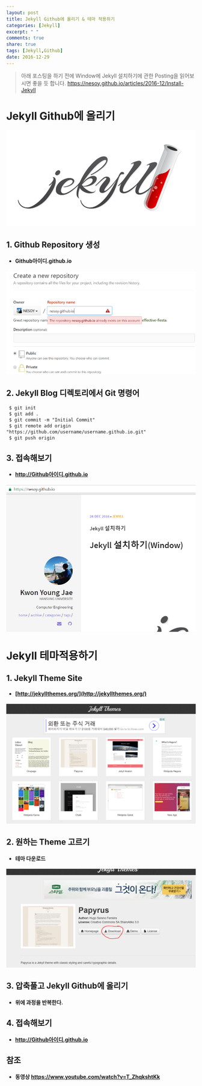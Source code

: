 ```yaml
---
layout: post
title: Jekyll Github에 올리기 & 테마 적용하기
categories: [Jekyll]
excerpt: " "
comments: true
share: true
tags: [Jekyll,Github]
date: 2016-12-29
---
```


> 아래 포스팅을 하기 전에 Window에 Jekyll 설치하기에 관한 Posting을 읽어보시면 좋을 듯 합니다.
<https://nesoy.github.io/articles/2016-12/Install-Jekyll>

# **Jekyll Github에 올리기**

![No Image](/assets/20161228/jekyll_logo.png)

## 1. Github Repository 생성

- #### Github아이디.github.io

![No Image](/assets/20161229/github_repository.PNG)

## 2. Jekyll Blog 디렉토리에서 Git 명령어

```shell
 $ git init
 $ git add .
 $ git commit -m "Initial Commit"
 $ git remote add origin "https://github.com/username/username.github.io.git"
 $ git push origin
```

## 3. 접속해보기
  - #### http://Github아이디.github.io

![No Image](/assets/20161229/github_nesoy.PNG)


# **Jekyll 테마적용하기**

## 1. Jekyll Theme Site

- #### [http://jekyllthemes.org/](http://jekyllthemes.org/)

![No Image](/assets/20161229/jekyll_themes.PNG)

## 2. 원하는 Theme 고르기

- #### 테마 다운로드

![No Image](/assets/20161229/jekyll_themes2.PNG)

## 3. 압축풀고 Jekyll Github에 올리기

- #### 위에 과정을 반복한다.

## 4. 접속해보기
  - #### http://Github아이디.github.io

## 참조
  - #### 동영상 <https://www.youtube.com/watch?v=T_ZhqkshtKk>
